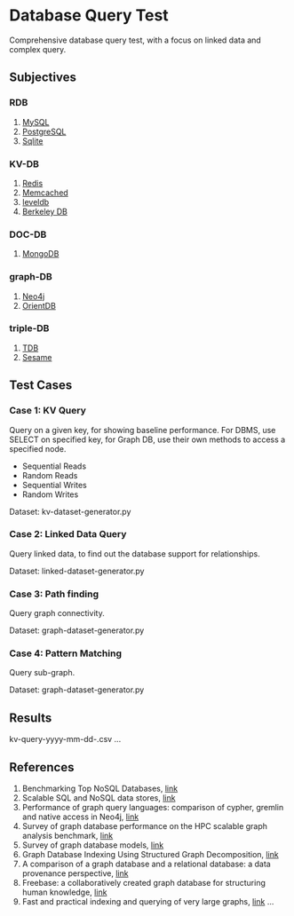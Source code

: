 # Database Query Test

Comprehensive database query test, with a focus on linked data and complex query.

## Subjectives

### RDB
1. [MySQL](http://www.mysql.com/)
2. [PostgreSQL](http://www.postgresql.org/)
3. [Sqlite](http://www.sqlite.org/)

### KV-DB
1. [Redis](http://redis.io/)
2. [Memcached](http://memcached.org/)
3. [leveldb](https://code.google.com/p/leveldb/)
4. [Berkeley DB](http://www.oracle.com/technetwork/database/database-technologies/berkeleydb/overview/index.html)

### DOC-DB
1. [MongoDB](http://www.mongodb.org/)

### graph-DB
1. [Neo4j](http://www.neo4j.org/)
2. [OrientDB](http://www.orientechnologies.com/orientdb/)

### triple-DB
1. [TDB](https://jena.apache.org/)
2. [Sesame](http://www.openrdf.org/)

## Test Cases

### Case 1: KV Query

Query on a given key, for showing baseline performance.
For DBMS, use SELECT on specified key, for Graph DB, use their own methods to access a specified node.

* Sequential Reads
* Random Reads
* Sequential Writes
* Random Writes

Dataset: kv-dataset-generator.py

### Case 2: Linked Data Query

Query linked data, to find out the database support for relationships.

Dataset: linked-dataset-generator.py

### Case 3: Path finding

Query graph connectivity.

Dataset: graph-dataset-generator.py

### Case 4: Pattern Matching

Query sub-graph.

Dataset: graph-dataset-generator.py

## Results

kv-query-yyyy-mm-dd-.csv
...

## References

1. Benchmarking Top NoSQL Databases, [link](http://www.datastax.com/resources/whitepapers/benchmarking-top-nosql-databases)
2. Scalable SQL and NoSQL data stores, [link](http://dl.acm.org/citation.cfm?id=1978919)
3. Performance of graph query languages: comparison of cypher, gremlin and native access in Neo4j, [link](http://dl.acm.org/citation.cfm?id=2457351)
4. Survey of graph database performance on the HPC scalable graph analysis benchmark, [link](http://dl.acm.org/citation.cfm?id=1927590)
5. Survey of graph database models, [link](http://dl.acm.org/citation.cfm?id=1322433)
6. Graph Database Indexing Using Structured Graph Decomposition, [link](http://ieeexplore.ieee.org/xpl/login.jsp?tp=&arnumber=4221746&url=http%3A%2F%2Fieeexplore.ieee.org%2Fxpls%2Fabs_all.jsp%3Farnumber%3D4221746)
7. A comparison of a graph database and a relational database: a data provenance perspective, [link](http://dl.acm.org/citation.cfm?id=1900067)
8. Freebase: a collaboratively created graph database for structuring human knowledge, [link](http://dl.acm.org/citation.cfm?id=1376746)
9. Fast and practical indexing and querying of very large graphs, [link](http://dl.acm.org/citation.cfm?id=1247573)
...

